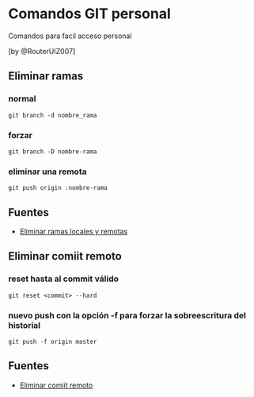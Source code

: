 # Comandos GIT personal

Comandos para facil acceso personal

[by @RouterUIZ007]

## Eliminar ramas
### normal
```git
git branch -d nombre_rama
```
### forzar
```git
git branch -D nombre-rama
```
### eliminar una remota
```git
git push origin :nombre-rama
```
## Fuentes

* [Eliminar ramas locales y remotas](https://vabadus.es/blog/otros/trabajando-con-git-eliminar-ramas-locales-y-remotas)

## Eliminar comiit remoto
### reset hasta al commit <commit> válido
```git
git reset <commit> --hard
```
### nuevo push con la opción -f para forzar la sobreescritura del historial
```git
git push -f origin master
```

## Fuentes
* [Eliminar comiit remoto](https://es.stackoverflow.com/questions/624/c%C3%B3mo-eliminar-commits-del-historial-que-ya-fueron-subidos-al-origen)
